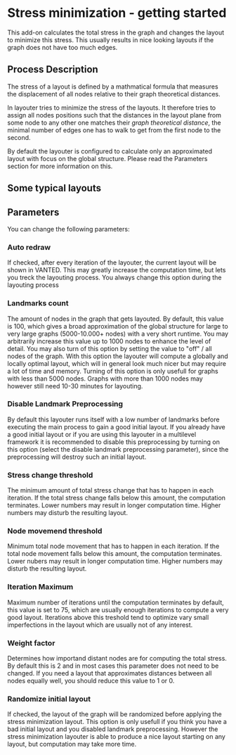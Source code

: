 # Stress minimization - getting started

This add-on calculates the total stress in the graph and changes
the layout to minimize this stress. This usually results in
nice looking layouts if the graph does not have too much edges.

## Process Description

The stress of a layout is defined by a mathmatical formula that 
measures the displacement of all nodes relative to their graph
theoretical distances. 

In layouter tries to minimize the stress of the layouts.
It therefore tries to assign all nodes positions such that
the distances in the layout plane from some node to any other one
matches their *graph theoretical distance*, the minimal number of edges
one has to walk to get from the first node to the second. 

By default the layouter is configured to calculate only an approximated
layout with focus on the global structure.
Please read the Parameters section for more information on this.

## Some typical layouts



## Parameters

You can change the following parameters:

### Auto redraw
If checked, after every iteration of the layouter, the current layout
will be shown in VANTED. This may greatly increase the computation time, 
but lets you treck the layouting process. 
You always change this option during the layouting process

### Landmarks count
The amount of nodes in the graph that gets layouted. 
By default, this value is 100, which gives a broad approximation 
of the global structure for large to very large graphs 
(5000-10.000+ nodes) with a very short runtime. 
You may arbitrarily increase this value up to 1000 nodes 
to enhance the level of detail.
You may also turn of this option by setting the value 
to "off" / all nodes of the graph. 
With this option the layouter will compute a globally 
and locally optimal layout, which will in general look 
much nicer but may require a lot of time and memory. 
Turning of this option is only usefull for graphs 
with less than 5000 nodes. Graphs with more than 1000 nodes 
may however still need 10-30 minutes for layouting.

### Disable Landmark Preprocessing
By default this layouter runs itself with a low number 
of landmarks before executing the main process to gain 
a good initial layout. 
If you already have a good initial layout or if you are 
using this layouter in a multilevel framework it is recommended
to disable this preprocessing by turning on this option
(select the disable landmark preprocessing parameter),
since the preprocessing will destroy such an initial layout.

### Stress change threshold
The minimum amount of total stress change that has to happen in
each iteration. If the total stress change falls below this amount, 
the computation terminates. 
Lower numbers may result in longer computation time.
Higher numbers may disturb the resulting layout.

### Node movemend threshold
Minimum total node movement that has to happen in each iteration.
If the total node movement falls below this amount, the computation
terminates.
Lower nubers may result in longer computation time.
Higher numbers may disturb the resulting layout.

### Iteration Maximum
Maximum number of iterations until the computation terminates
by default, this value is set to 75, which are usually enough 
iterations to compute a very good layout. 
Iterations above this treshold tend to optimize vary small 
imperfections in the layout which are usually not of any interest.

### Weight factor
Determines how importand distant nodes are for computing the total 
stress. By default this is 2 and in most cases this parameter does 
not need to be changed.
If you need a layout that approximates distances
between all nodes equally well, you should reduce this 
value to 1 or 0. 

### Randomize initial layout
If checked, the layout of the graph will be randomized before 
applying the stress minimization layout. 
This option is only usefull if you think you have a bad initial layout
and you disabled landmark preprocessing. 
However the stress minimization layouter is able to 
produce a nice layout starting on any layout, 
but computation may take more time.
